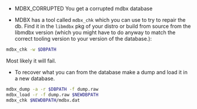 * MDBX_CORRUPTED
You get a corrupted mdbx database
- MDBX has a tool called `mdbx_chk` which you can use to try to repair the db. Find it in the `libmdbx` pkg of your distro or build from source from the libmdbx version (which you might have to do anyway to match the correct tooling version to your version of the database.):

``` sh
mdbx_chk -w $DBPATH
```

Most likely it will fail.

- To recover what you can from the database make a dump and load it in a new database.

``` sh
mdbx_dump -a -r $DBPATH -f dump.raw
mdbx_load -r -f dump.raw $NEWDBPATH
mdbx_chk $NEWDBPATH/mdbx.dat
```
